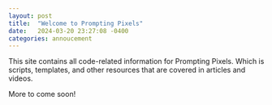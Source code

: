 ```yaml
---
layout: post
title:  "Welcome to Prompting Pixels"
date:   2024-03-20 23:27:08 -0400
categories: annoucement
---
```

This site contains all code-related information for Prompting Pixels. Which is scripts, templates, and other resources that are covered in articles and videos.

More to come soon!
